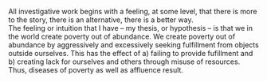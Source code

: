 All investigative work begins with a feeling, at some level, that there is more to the story, there is an alternative, there is a better way.  
The feeling or intuition that I have – my thesis, or hypothesis – is that we in the world create poverty out of abundance. We create poverty out of abundance by aggressively and excessively seeking fulfillment from objects outside ourselves.   This has the effect of a) failing to provide fufillment and b) creating lack for ourselves and others through misuse of resources.  Thus, diseases of poverty as well as affluence result.
